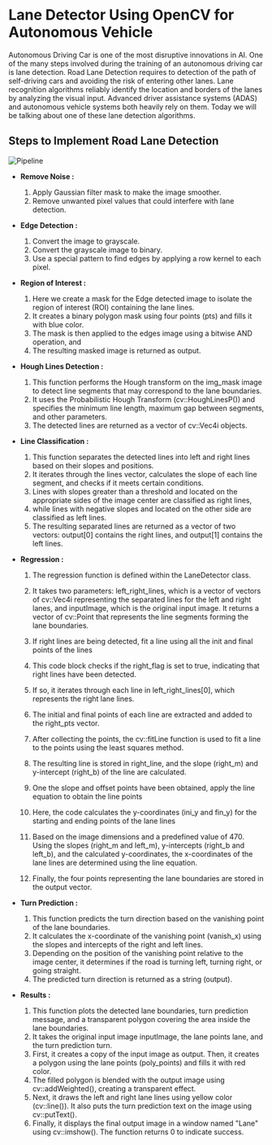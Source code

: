 # Lane Detector Using OpenCV for Autonomous Vehicle
Autonomous Driving Car is one of the most disruptive innovations in AI. One of the many steps involved during the training of an autonomous driving car is lane detection. Road Lane Detection requires to detection of the path of self-driving cars and avoiding the risk of entering other lanes. Lane recognition algorithms reliably identify the location and borders of the lanes by analyzing the visual input. Advanced driver assistance systems (ADAS) and autonomous vehicle systems both heavily rely on them. Today we will be talking about one of these lane detection algorithms.
	
## Steps to Implement Road Lane Detection

![Pipeline](images/Pipeline.png)

	
- **Remove Noise :**
   1. Apply Gaussian filter mask to make the image smoother.
   2. Remove unwanted pixel values that could interfere with lane detection.

- **Edge Detection :**
   1. Convert the image to grayscale.
   2. Convert the grayscale image to binary.
   3. Use a special pattern to find edges by applying a row kernel to each pixel.

- **Region of Interest :**
   1. Here we create a mask for the Edge detected image to isolate the region of interest (ROI) containing the lane lines. 
   2. It creates a binary polygon mask using four points (pts) and fills it with blue color. 
   3. The mask is then applied to the edges image using a bitwise AND operation, and 
   4. The resulting masked image is returned as output.

- **Hough Lines Detection :**
   1. This function performs the Hough transform on the img_mask image to detect line segments that may correspond to the lane boundaries. 
   2. It uses the Probabilistic Hough Transform (cv::HoughLinesP()) and specifies the minimum line length, maximum gap between segments, and other parameters. 
   3. The detected lines are returned as a vector of cv::Vec4i objects.

- **Line Classification :**
   1. This function separates the detected lines into left and right lines based on their slopes and positions. 
   2. It iterates through the lines vector, calculates the slope of each line segment, and checks if it meets certain conditions. 
   3. Lines with slopes greater than a threshold and located on the appropriate sides of the image center are classified as right lines, 
   4. while lines with negative slopes and located on the other side are classified as left lines. 
   5. The resulting separated lines are returned as a vector of two vectors: output[0] contains the right lines, and output[1] contains the left lines.

- **Regression :**
   1. The regression function is defined within the LaneDetector class. 
   2. It takes two parameters: left_right_lines, which is a vector of vectors of cv::Vec4i representing the separated lines for the left and right lanes, and 	  inputImage, which is the original input image. It returns a vector of cv::Point that represents the line segments forming the lane boundaries.
    
   3. If right lines are being detected, fit a line using all the init and final points of the lines
   4. This code block checks if the right_flag is set to true, indicating that right lines have been detected. 
   5. If so, it iterates through each line in left_right_lines[0], which represents the right lane lines. 
   6. The initial and final points of each line are extracted and added to the right_pts vector. 
   7. After collecting the points, the cv::fitLine function is used to fit a line to the points using the least squares method. 
   8. The resulting line is stored in right_line, and the slope (right_m) and y-intercept (right_b) of the line are calculated.
  
   9. One the slope and offset points have been obtained, apply the line equation to obtain the line points
  10. Here, the code calculates the y-coordinates (ini_y and fin_y) for the starting and ending points of the lane lines
  11. Based on the image dimensions and a predefined value of 470. Using the slopes (right_m and left_m), y-intercepts (right_b and left_b), and the   		calculated y-coordinates, the x-coordinates of the lane lines are determined using the line equation. 
  12. Finally, the four points representing the lane boundaries are stored in the output vector.
  

- **Turn Prediction :**
  1. This function predicts the turn direction based on the vanishing point of the lane boundaries. 
  2. It calculates the x-coordinate of the vanishing point (vanish_x) using the slopes and intercepts of the right and left lines. 
  3. Depending on the position of the vanishing point relative to the image center, it determines if the road is turning left, turning right, or going  		straight. 
  4. The predicted turn direction is returned as a string (output).
   
- **Results :**
  1. This function plots the detected lane boundaries, turn prediction message, and a transparent polygon covering the area inside the lane boundaries. 
  2. It takes the original input image inputImage, the lane points lane, and the turn prediction turn.
  3. First, it creates a copy of the input image as output. Then, it creates a polygon using the lane points (poly_points) and fills it with red color. 
  4. The filled polygon is blended with the output image using cv::addWeighted(), creating a transparent effect.
  5. Next, it draws the left and right lane lines using yellow color (cv::line()). It also puts the turn prediction text on the image using cv::putText().
  6. Finally, it displays the final output image in a window named "Lane" using cv::imshow(). The function returns 0 to indicate success.

